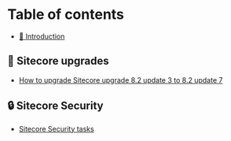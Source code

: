 # Table of contents

* [🏡 Introduction](README.md)

## 🧰 Sitecore upgrades

* [How to upgrade Sitecore upgrade 8.2 update 3 to 8.2 update 7](sitecore-upgrades/how-to-upgrade-sitecore-8-2-update-3-to-8-2-update-7.md)

## 🔒 Sitecore Security

* [Sitecore Security tasks](sitecore-security/sitecore-security-tasks.md)

